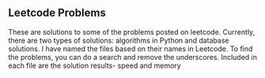 ## Leetcode Problems

These are solutions to some of the problems posted on leetcode. Currently, there are two types of solutions: algorithms in Python and database solutions. I have named the files based on their names in Leetcode. To find the problems, you can do a search and remove the underscores. Included in each file are the solution results- speed and memory

